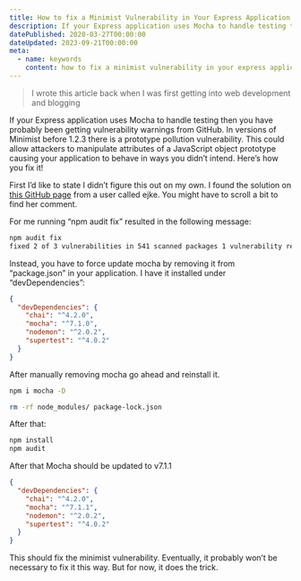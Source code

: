 ```yaml
---
title: How to fix a Minimist Vulnerability in Your Express Application
description: If your Express application uses Mocha to handle testing then you have probably been getting vulnerability warnings from GitHub. Here's how to fix it!
datePublished: 2020-03-27T00:00:00
dateUpdated: 2023-09-21T00:00:00
meta:
  - name: keywords
    content: how to fix a minimist vulnerability in your express application,how to,minimist,vulnerability,express,expressjs,express application,how to fix,fix
---
```


> I wrote this article back when I was first getting into web development and blogging

If your Express application uses Mocha to handle testing then you have probably been getting vulnerability warnings from GitHub. In versions of Minimist before 1.2.3 there is a prototype pollution vulnerability. This could allow attackers to manipulate attributes of a JavaScript object prototype causing your application to behave in ways you didn’t intend. Here’s how you fix it!

First I’d like to state I didn’t figure this out on my own. I found the solution on [this GitHub page](https://github.com/mochajs/mocha/issues/4199) from a user called ejke. You might have to scroll a bit to find her comment.

For me running “npm audit fix” resulted in the following message:

```bash
npm audit fix
fixed 2 of 3 vulnerabilities in 541 scanned packages 1 vulnerability required manual review and could not be updated
```

Instead, you have to force update mocha by removing it from “package.json” in your application. I have it installed under “devDependencies”:

```json
{
  "devDependencies": {
    "chai": "^4.2.0",
    "mocha": "^7.1.0",
    "nodemon": "^2.0.2",
    "supertest": "^4.0.2"
  }
}
```

After manually removing mocha go ahead and reinstall it.

```bash
npm i mocha -D

rm -rf node_modules/ package-lock.json
```

After that:

```bash
npm install
npm audit
```

After that Mocha should be updated to v7.1.1

```json
{
  "devDependencies": {
    "chai": "^4.2.0",
    "mocha": "^7.1.1",
    "nodemon": "^2.0.2",
    "supertest": "^4.0.2"
  }
}
```

This should fix the minimist vulnerability. Eventually, it probably won’t be necessary to fix it this way. But for now, it does the trick.
